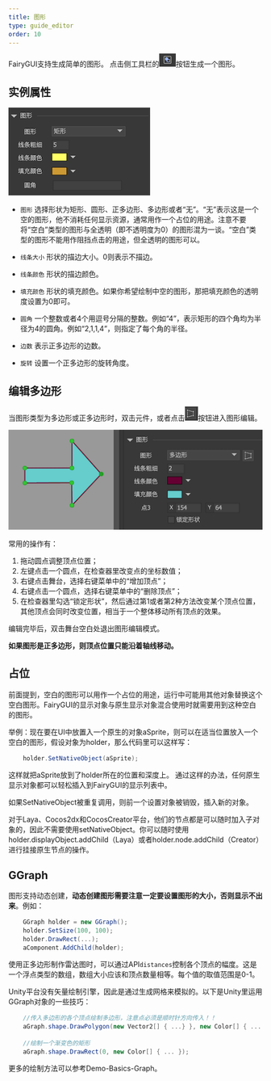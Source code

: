 ```yaml
---
title: 图形
type: guide_editor
order: 10
---
```


FairyGUI支持生成简单的图形。 点击侧工具栏的![](../../images/sidetb_05.png)按钮生成一个图形。

## 实例属性

![](../../images/QQ20191211-150148.png)

- `图形` 选择形状为矩形、圆形、正多边形、多边形或者“无”。“无”表示这是一个空的图形，他不消耗任何显示资源，通常用作一个占位的用途。注意不要将“空白”类型的图形与全透明（即不透明度为0）的图形混为一谈。“空白”类型的图形不能用作阻挡点击的用途，但全透明的图形可以。

- `线条大小` 形状的描边大小。0则表示不描边。

- `线条颜色` 形状的描边颜色。

- `填充颜色` 形状的填充颜色。如果你希望绘制中空的图形，那把填充颜色的透明度设置为0即可。

- `圆角` 一个整数或者4个用逗号分隔的整数。例如“4”，表示矩形的四个角均为半径为4的圆角。例如“2,1,1,4”，则指定了每个角的半径。

- `边数` 表示正多边形的边数。

- `旋转` 设置一个正多边形的旋转角度。

## 编辑多边形

当图形类型为多边形或正多边形时，双击元件，或者点击![](../../images/QQ20191211-150632.png)按钮进入图形编辑。

![](../../images/QQ20191211-150726.png)

常用的操作有：
1. 拖动圆点调整顶点位置；
2. 左键点击一个圆点，在检查器里改变点的坐标数值；
3. 右键点击舞台，选择右键菜单中的“增加顶点”；
4. 右键点击一个圆点，选择右键菜单中的“删除顶点”；
5. 在检查器里勾选“锁定形状”，然后通过第1或者第2种方法改变某个顶点位置，其他顶点会同时改变位置，相当于一个整体移动所有顶点的效果。

编辑完毕后，双击舞台空白处退出图形编辑模式。

**如果图形是正多边形，则顶点位置只能沿着轴线移动。**

## 占位

前面提到，空白的图形可以用作一个占位的用途，运行中可能用其他对象替换这个空白图形。FairyGUI的显示对象与原生显示对象混合使用时就需要用到这种空白的图形。

举例：现在要在UI中放置入一个原生的对象aSprite，则可以在适当位置放入一个空白的图形，假设对象为holder，那么代码里可以这样写：

```csharp
    holder.SetNativeObject(aSprite);
```

这样就把aSprite放到了holder所在的位置和深度上。 通过这样的办法，任何原生显示对象都可以轻松插入到FairyGUI的显示列表中。

如果SetNativeObject被重复调用，则前一个设置对象被销毁，插入新的对象。

对于Laya、Cocos2dx和CocosCreator平台，他们的节点都是可以随时加入子对象的，因此不需要使用setNativeObject。你可以随时使用holder.displayObject.addChild（Laya）或者holder.node.addChild（Creator）进行挂接原生节点的操作。

## GGraph

图形支持动态创建，**动态创建图形需要注意一定要设置图形的大小，否则显示不出来**。例如：

```csharp
    GGraph holder = new GGraph();
    holder.SetSize(100, 100);
    holder.DrawRect(...);
    aComponent.AddChild(holder);
```

使用正多边形制作雷达图时，可以通过API`distances`控制各个顶点的幅度。这是一个浮点类型的数组，数组大小应该和顶点数量相等。每个值的取值范围是0-1。

Unity平台没有矢量绘制引擎，因此是通过生成网格来模拟的。以下是Unity里运用GGraph对象的一些技巧：

```csharp
    //传入多边形的各个顶点绘制多边形，注意点必须是顺时针方向传入！！
    aGraph.shape.DrawPolygon(new Vector2[] { ...} }, new Color[] { ... };

    //绘制一个渐变色的矩形
    aGraph.shape.DrawRect(0, new Color[] { ... });
```

更多的绘制方法可以参考Demo-Basics-Graph。